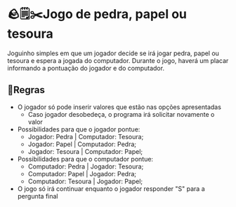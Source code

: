 # 🪨🗒️✂️Jogo de pedra, papel ou tesoura

Joguinho simples em que um jogador decide se irá jogar pedra, papel ou tesoura e espera a jogada do computador. Durante o jogo, haverá um placar informando a pontuação do jogador e do computador.

## 📝Regras
- O jogador só pode inserir valores que estão nas opções apresentadas
   - Caso jogador desobedeça, o programa irá solicitar novamente o valor
- Possibilidades para que o jogador pontue:
   - Jogador: Pedra | Computador: Tesoura;
   - Jogador: Papel | Computador: Pedra;
   - Jogador: Tesoura | Computador: Papel;
- Possibilidades para que o computador pontue:
   - Computador: Pedra | Jogador: Tesoura;
   - Computador: Papel | Jogador: Pedra;
   - Computador: Tesoura | Jogador: Papel;
- O jogo só irá continuar enquanto o jogador responder "S" para a pergunta final
